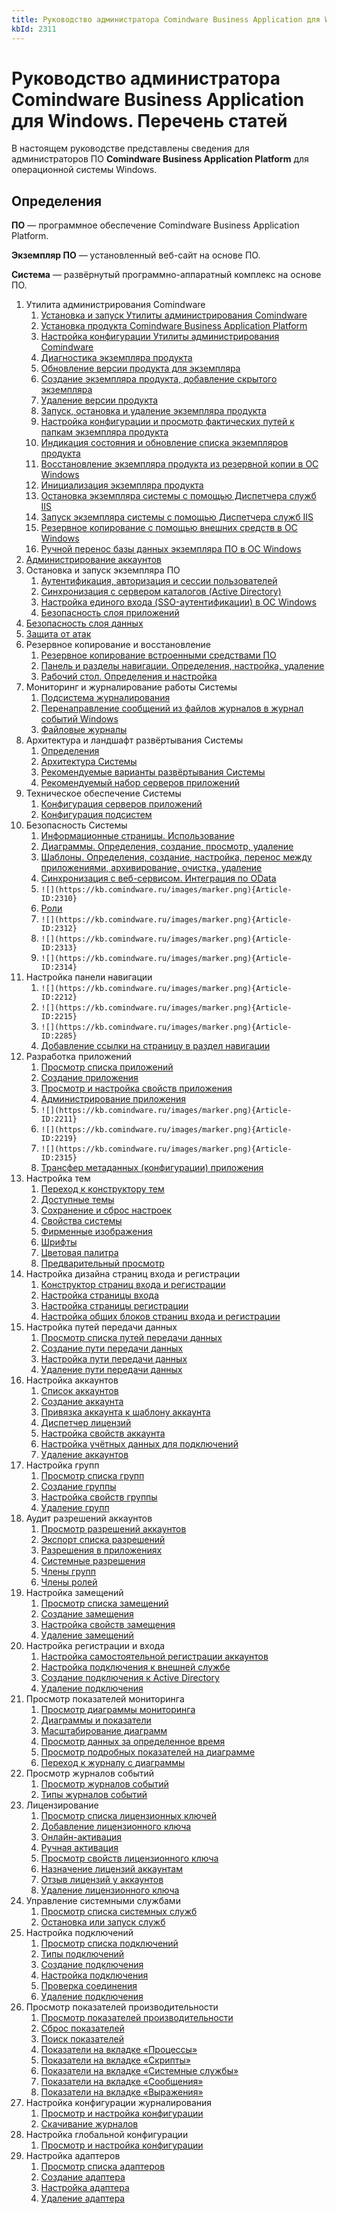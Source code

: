 ```yaml
---
title: Руководство администратора Comindware Business Application для Windows. Перечень статей
kbId: 2311
---
```


# Руководство администратора Comindware Business Application для Windows. Перечень статей

В настоящем руководстве представлены сведения для администраторов ПО **Comindware Business Application Platform** для операционной системы Windows.

## Определения

**ПО** — программное обеспечение Comindware Business Application Platform.

**Экземпляр ПО** — установленный веб-сайт на основе ПО.

**Система** — развёрнутый программно-аппаратный комплекс на основе ПО.

1. Утилита администрирования Comindware
	1. [Установка и запуск Утилиты администрирования Comindware](https://kb.comindware.ru/article.php?id=2027)
	2. [Установка продукта Comindware Business Application Platform](https://kb.comindware.ru/article.php?id=2294)
	3. [Настройка конфигурации Утилиты администрирования Comindware](https://kb.comindware.ru/article.php?id=2295)
	4. [Диагностика экземпляра продукта](https://kb.comindware.ru/article.php?id=2028)
	5. [Обновление версии продукта для экземпляра](https://kb.comindware.ru/article.php?id=2029)
	6. [Создание экземпляра продукта, добавление скрытого экземпляра](https://kb.comindware.ru/article.php?id=2030)
	7. [Удаление версии продукта](https://kb.comindware.ru/article.php?id=2031)
	8. [Запуск, остановка и удаление экземпляра продукта](https://kb.comindware.ru/article.php?id=2032)
	9. [Настройка конфигурации и просмотр фактических путей к папкам экземпляра продукта](https://kb.comindware.ru/article.php?id=2033)
	10. [Индикация состояния и обновление списка экземпляров продукта](https://kb.comindware.ru/article.php?id=2034)
	11. [Восстановление экземпляра продукта из резервной копии в ОС Windows](https://kb.comindware.ru/article.php?id=2035)
	12. [Инициализация экземпляра продукта](https://kb.comindware.ru/article.php?id=2036)
	13. [Остановка экземпляра системы с помощью Диспетчера служб IIS](https://kb.comindware.ru/article.php?id=2037)
	14. [Запуск экземпляра системы с помощью Диспетчера служб IIS](https://kb.comindware.ru/article.php?id=2038)
	15. [Резервное копирование с помощью внешних средств в ОС Windows](https://kb.comindware.ru/article.php?id=2039)
	16. [Ручной перенос базы данных экземпляра ПО в ОС Windows](https://kb.comindware.ru/article.php?id=2040)
2. [Администрирование аккаунтов](https://kb.comindware.ru/article.php?id=2296)
3. Остановка и запуск экземпляра ПО
	1. [Аутентификация, авторизация и сессии пользователей](https://kb.comindware.ru/article.php?id=2297)
	2. [Синхронизация с сервером каталогов (Active Directory)](https://kb.comindware.ru/article.php?id=2298)
	3. [Настройка единого входа (SSO-аутентификации) в ОС Windows](https://kb.comindware.ru/article.php?id=2299)
	4. [Безопасность слоя приложений](https://kb.comindware.ru/article.php?id=2300)
4. [Безопасность слоя данных](https://kb.comindware.ru/article.php?id=2301)
5. [Защита от атак](https://kb.comindware.ru/article.php?id=2302)
6. Резервное копирование и восстановление
	1. [Резервное копирование встроенными средствами ПО](https://kb.comindware.ru/article.php?id=2190)
	2. [Панель и разделы навигации. Определения, настройка, удаление](https://kb.comindware.ru/article.php?id=2303)
	3. [Рабочий стол. Определения и настройка](https://kb.comindware.ru/article.php?id=2154)
7. Мониторинг и журналирование работы Системы
	1. [Подсистема журналирования](https://kb.comindware.ru/article.php?id=2501#mcetoc_1glgviuqt6)
	2. [Перенаправление сообщений из файлов журналов в журнал событий Windows](https://kb.comindware.ru/article.php?id=2501#mcetoc_1glgvkqe77)
	3. [Файловые журналы](https://kb.comindware.ru/article.php?id=2501#mcetoc_1glgvul1j8)
8. Архитектура и ландшафт развёртывания Системы
	1. [Определения](https://kb.comindware.ru/article.php?id=2085#mcetoc_1g78u77lo2)
	2. [Архитектура Системы](https://kb.comindware.ru/article.php?id=2085#mcetoc_1g7eahlrr0)
	3. [Рекомендуемые варианты развёртывания Системы](https://kb.comindware.ru/article.php?id=2085#mcetoc_1g7eauu4b2)
	4. [Рекомендуемый набор серверов приложений](https://kb.comindware.ru/article.php?id=2085#mcetoc_1g7ebavmr4)
9. Техническое обеспечение Системы
	1. [Конфигурация серверов приложений](https://kb.comindware.ru/article.php?id=2085#mcetoc_1g7ebfaqq1)
	2. [Конфигурация подсистем](https://kb.comindware.ru/article.php?id=2085#mcetoc_1g7ebvhdq0)
10. Безопасность Системы
	1. [Информационные страницы. Использование](https://kb.comindware.ru/article.php?id=2306)
	2. [Диаграммы. Определения, создание, просмотр, удаление](https://kb.comindware.ru/article.php?id=2307)
	3. [Шаблоны. Определения, создание, настройка, перенос между приложениями, архивирование, очистка, удаление](https://kb.comindware.ru/article.php?id=2308)
	4. [Синхронизация с веб-сервисом. Интеграция по OData](https://kb.comindware.ru/article.php?id=2309)
	5. `![](https://kb.comindware.ru/images/marker.png){Article-ID:2310}`
	6. [Роли](https://kb.comindware.ru/category/comindware-business-application-platform/%d0%92%d0%b5%d1%80%d1%81%d0%b8%d1%8f-4/%d0%a0%d1%83%d0%ba%d0%be%d0%b2%d0%be%d0%b4%d1%81%d1%82%d0%b2%d0%b0/%d0%a0%d1%83%d0%ba%d0%be%d0%b2%d0%be%d0%b4%d1%81%d1%82%d0%b2%d0%be-%d0%bf%d0%be%d0%bb%d1%8c%d0%b7%d0%be%d0%b2%d0%b0%d1%82%d0%b5%d0%bb%d1%8f-4-2/%d0%90%d0%b4%d0%bc%d0%b8%d0%bd%d0%b8%d1%81%d1%82%d1%80%d0%b8%d1%80%d0%be%d0%b2%d0%b0%d0%bd%d0%b8%d0%b5/%d0%90%d0%b4%d0%bc%d0%b8%d0%bd%d0%b8%d1%81%d1%82%d1%80%d0%b8%d1%80%d0%be%d0%b2%d0%b0%d0%bd%d0%b8%d0%b5-%d0%b0%d0%ba%d0%ba%d0%b0%d1%83%d0%bd%d1%82%d0%be%d0%b2/%d0%a1%d0%b8%d1%81%d1%82%d0%b5%d0%bc%d0%bd%d1%8b%d0%b5-%d1%80%d0%be%d0%bb%d0%b8/461/)
	7. `![](https://kb.comindware.ru/images/marker.png){Article-ID:2312}`
	8. `![](https://kb.comindware.ru/images/marker.png){Article-ID:2313}`
	9. `![](https://kb.comindware.ru/images/marker.png){Article-ID:2314}`
11. Настройка панели навигации
	1. `![](https://kb.comindware.ru/images/marker.png){Article-ID:2212}`
	2. `![](https://kb.comindware.ru/images/marker.png){Article-ID:2215}`
	3. `![](https://kb.comindware.ru/images/marker.png){Article-ID:2285}`
	4. [Добавление ссылки на страницу в раздел навигации](https://kb.comindware.ru/article.php?id=2214#mcetoc_1gjrmvto1b)
12. Разработка приложений
	1. [Просмотр списка приложений](https://kb.comindware.ru/article.php?id=2209#mcetoc_1gjrm25041)
	2. [Создание приложения](https://kb.comindware.ru/article.php?id=2209#mcetoc_1gjrm25042)
	3. [Просмотр и настройка свойств приложения](https://kb.comindware.ru/article.php?id=2209#mcetoc_1gjrm25043)
	4. [Администрирование приложения](https://kb.comindware.ru/article.php?id=2209#mcetoc_1gjrm25045)
	5. `![](https://kb.comindware.ru/images/marker.png){Article-ID:2211}`
	6. `![](https://kb.comindware.ru/images/marker.png){Article-ID:2219}`
	7. `![](https://kb.comindware.ru/images/marker.png){Article-ID:2315}`
	8. [Трансфер метаданных (конфигурации) приложения](https://kb.comindware.ru/article.php?id=2217)
13. Настройка тем
	1. [Переход к конструктору тем](https://kb.comindware.ru/article.php?id=2199#mcetoc_1gjriujcb0)
	2. [Доступные темы](https://kb.comindware.ru/article.php?id=2199#mcetoc_1gjriujcb1)
	3. [Сохранение и сброс настроек](https://kb.comindware.ru/article.php?id=2199#mcetoc_1gjriujcb7)
	4. [Свойства системы](https://kb.comindware.ru/article.php?id=2199#mcetoc_1gjriujcb8)
	5. [Фирменные изображения](https://kb.comindware.ru/article.php?id=2199#mcetoc_1gjriujcb9)
	6. [Шрифты](https://kb.comindware.ru/article.php?id=2199#mcetoc_1gjriujcba)
	7. [Цветовая палитра](https://kb.comindware.ru/article.php?id=2199#mcetoc_1gjriujcbb)
	8. [Предварительный просмотр](https://kb.comindware.ru/article.php?id=2199#mcetoc_1gjriujcbh)
14. Настройка дизайна страниц входа и регистрации
	1. [Конструктор страниц входа и регистрации](https://kb.comindware.ru/article.php?id=2198#mcetoc_1gjripa5r1)
	2. [Настройка страницы входа](https://kb.comindware.ru/article.php?id=2198#mcetoc_1gjripa5r2)
	3. [Настройка страницы регистрации](https://kb.comindware.ru/article.php?id=2198#mcetoc_1gjripa5r5)
	4. [Настройка общих блоков страниц входа и регистрации](https://kb.comindware.ru/article.php?id=2198#mcetoc_1gjripa5r7)
15. Настройка путей передачи данных
	1. [Просмотр списка путей передачи данных](https://kb.comindware.ru/article.php?id=2201#mcetoc_1gjrl8cog1)
	2. [Создание пути передачи данных](https://kb.comindware.ru/article.php?id=2201#mcetoc_1gjrl8coh2)
	3. [Настройка пути передачи данных](https://kb.comindware.ru/article.php?id=2201#mcetoc_1gjrl8coh3)
	4. [Удаление пути передачи данных](https://kb.comindware.ru/article.php?id=2201#mcetoc_1gjrl8coh4)
16. Настройка аккаунтов
	1. [Список аккаунтов](https://kb.comindware.ru/article.php?id=2194#mcetoc_1gjrh0knp1)
	2. [Создание аккаунта](https://kb.comindware.ru/article.php?id=2194#mcetoc_1gjrh0knp2)
	3. [Привязка аккаунта к шаблону аккаунта](https://kb.comindware.ru/article.php?id=2194#mcetoc_1gjrh0knp3)
	4. [Диспетчер лицензий](https://kb.comindware.ru/article.php?id=2194#mcetoc_1gjrh0knp4)
	5. [Настройка свойств аккаунта](https://kb.comindware.ru/article.php?id=2194#mcetoc_1gjrh0knp5)
	6. [Настройка учётных данных для подключений](https://kb.comindware.ru/article.php?id=2194#mcetoc_1gjrh0knp7)
	7. [Удаление аккаунтов](https://kb.comindware.ru/article.php?id=2194#mcetoc_1gjrh0knp8)
17. Настройка групп
	1. [Просмотр списка групп](https://kb.comindware.ru/article.php?id=2193#mcetoc_1gjrh0mjc1)
	2. [Создание группы](https://kb.comindware.ru/article.php?id=2193#mcetoc_1gjrh0mjc2)
	3. [Настройка свойств группы](https://kb.comindware.ru/article.php?id=2193#mcetoc_1gjrh0mjc3)
	4. [Удаление групп](https://kb.comindware.ru/article.php?id=2193#mcetoc_1gjrh0mjc7)
18. Аудит разрешений аккаунтов
	1. [Просмотр разрешений аккаунтов](https://kb.comindware.ru/article.php?id=2195#mcetoc_1gjrg7q8g1)
	2. [Экспорт списка разрешений](https://kb.comindware.ru/article.php?id=2195#mcetoc_1gjrg7q8g2)
	3. [Разрешения в приложениях](https://kb.comindware.ru/article.php?id=2195#mcetoc_1gjrg7q8g3)
	4. [Системные разрешения](https://kb.comindware.ru/article.php?id=2195#mcetoc_1gjrg7q8g4)
	5. [Члены групп](https://kb.comindware.ru/article.php?id=2195#mcetoc_1gjrg7q8g5)
	6. [Члены ролей](https://kb.comindware.ru/article.php?id=2195#mcetoc_1gjrg7q8g6)
19. Настройка замещений
	1. [Просмотр списка замещений](https://kb.comindware.ru/article.php?id=2192#mcetoc_1gjrh0n3l1)
	2. [Создание замещения](https://kb.comindware.ru/article.php?id=2192#mcetoc_1gjrh0n3l2)
	3. [Настройка свойств замещения](https://kb.comindware.ru/article.php?id=2192#mcetoc_1gjrh0n3l3)
	4. [Удаление замещений](https://kb.comindware.ru/article.php?id=2192#mcetoc_1gjrh0n3l4)
20. Настройка регистрации и входа
	1. [Настройка самостоятельной регистрации аккаунтов](https://kb.comindware.ru/article.php?id=2196#mcetoc_1gjrervf81)
	2. [Настройка подключения к внешней службе](https://kb.comindware.ru/article.php?id=2196#mcetoc_1gjrervf82)
	3. [Создание подключения к Active Directory](https://kb.comindware.ru/article.php?id=2196#mcetoc_1gjrervf83)
	4. [Удаление подключения](https://kb.comindware.ru/article.php?id=2196#mcetoc_1gjrervf84)
21. Просмотр показателей мониторинга
	1. [Просмотр диаграммы мониторинга](https://kb.comindware.ru/article.php?id=2187#mcetoc_1gjrh9rcl1)
	2. [Диаграммы и показатели](https://kb.comindware.ru/article.php?id=2187#mcetoc_1gjrh9rcl6)
	3. [Масштабирование диаграмм](https://kb.comindware.ru/article.php?id=2187#mcetoc_1gjrh9rcl2)
	4. [Просмотр данных за определенное время](https://kb.comindware.ru/article.php?id=2187#mcetoc_1gjrh9rcl3)
	5. [Просмотр подробных показателей на диаграмме](https://kb.comindware.ru/article.php?id=2187#mcetoc_1gjrh9rcl4)
	6. [Переход к журналу с диаграммы](https://kb.comindware.ru/article.php?id=2187#mcetoc_1gjrh9rcl5)
22. Просмотр журналов событий
	1. [Просмотр журналов событий](https://kb.comindware.ru/article.php?id=2180#mcetoc_1gjriatef1)
	2. [Типы журналов событий](https://kb.comindware.ru/article.php?id=2180#mcetoc_1gjriatef3)
23. Лицензирование
	1. [Просмотр списка лицензионных ключей](https://kb.comindware.ru/article.php?id=2183#mcetoc_1gjrhsivg1)
	2. [Добавление лицензионного ключа](https://kb.comindware.ru/article.php?id=2183#mcetoc_1gjrhsivh7)
	3. [Онлайн-активация](https://kb.comindware.ru/article.php?id=2183#mcetoc_1gjrhsivh8)
	4. [Ручная активация](https://kb.comindware.ru/article.php?id=2183#mcetoc_1gjrhsivh9)
	5. [Просмотр свойств лицензионного ключа](https://kb.comindware.ru/article.php?id=2183#mcetoc_1gjrhsivha)
	6. [Назначение лицензий аккаунтам](https://kb.comindware.ru/article.php?id=2183#mcetoc_1gjrhsivhc)
	7. [Отзыв лицензий у аккаунтов](https://kb.comindware.ru/article.php?id=2183#mcetoc_1gjrhsivhd)
	8. [Удаление лицензионного ключа](https://kb.comindware.ru/article.php?id=2183#mcetoc_1gjrhsivhe)
24. Управление системными службами
	1. [Просмотр списка системных служб](https://kb.comindware.ru/article.php?id=2182#mcetoc_1gjrhskg01)
	2. [Остановка или запуск служб](https://kb.comindware.ru/article.php?id=2182#mcetoc_1gjrhskg16)
25. Настройка подключений
	1. [Просмотр списка подключений](https://kb.comindware.ru/article.php?id=2205#mcetoc_1gjrlqi4l1)
	2. [Типы подключений](https://kb.comindware.ru/article.php?id=2205#mcetoc_1gjrlqi4l2)
	3. [Создание подключения](https://kb.comindware.ru/article.php?id=2205#mcetoc_1gjrlqi4l3)
	4. [Настройка подключения](https://kb.comindware.ru/article.php?id=2205#mcetoc_1gjrlqi4l4)
	5. [Проверка соединения](https://kb.comindware.ru/article.php?id=2205#mcetoc_1gjrlqi4l5)
	6. [Удаление подключения](https://kb.comindware.ru/article.php?id=2205#mcetoc_1gjrlqi4l6)
26. Просмотр показателей производительности
	1. [Просмотр показателей производительности](https://kb.comindware.ru/article.php?id=2184#mcetoc_1gjrhsgva1)
	2. [Сброс показателей](https://kb.comindware.ru/article.php?id=2184#mcetoc_1gjrhsgva2)
	3. [Поиск показателей](https://kb.comindware.ru/article.php?id=2184#mcetoc_1gjrhsgva3)
	4. [Показатели на вкладке «Процессы»](https://kb.comindware.ru/article.php?id=2184#mcetoc_1gjrhsgva5)
	5. [Показатели на вкладке «Скрипты»](https://kb.comindware.ru/article.php?id=2184#mcetoc_1gjrhsgva6)
	6. [Показатели на вкладке «Системные службы»](https://kb.comindware.ru/article.php?id=2184#mcetoc_1gjrhsgva7)
	7. [Показатели на вкладке «Сообщения»](https://kb.comindware.ru/article.php?id=2184#mcetoc_1gjrhsgva8)
	8. [Показатели на вкладке «Выражения»](https://kb.comindware.ru/article.php?id=2184#mcetoc_1gjrhsgva9)
27. Настройка конфигурации журналирования
	1. [Просмотр и настройка конфигурации](https://kb.comindware.ru/article.php?id=2186#mcetoc_1gjrh9tu31)
	2. [Скачивание журналов](https://kb.comindware.ru/article.php?id=2186#mcetoc_1gjrh9tu43)
28. Настройка глобальной конфигурации
	1. [Просмотр и настройка конфигурации](https://kb.comindware.ru/article.php?id=2185)
29. Настройка адаптеров
	1. [Просмотр списка адаптеров](https://kb.comindware.ru/article.php?id=2181#mcetoc_1gjrhsm391)
	2. [Создание адаптера](https://kb.comindware.ru/article.php?id=2181#mcetoc_1gjrhsm392)
	3. [Настройка адаптера](https://kb.comindware.ru/article.php?id=2181#mcetoc_1gjrhsm393)
	4. [Удаление адаптера](https://kb.comindware.ru/article.php?id=2181#mcetoc_1gjrhsm394)
